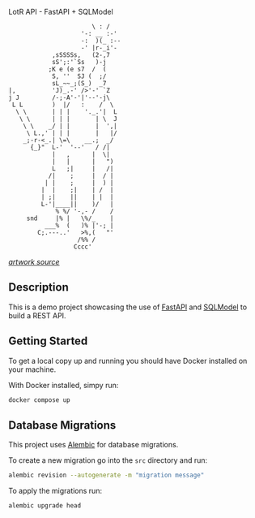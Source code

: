 LotR API - FastAPI + SQLModel

```
                       \ : /
                    '-: __ :-'
                    -:  )(_ :--
                    -' |r-_i'-
            ,sSSSSs,   (2-,7
            sS';:'`Ss   )-j
           ;K e (e s7  /  (
            S, ''  SJ (  ;/
            sL_~~_;(S_)  _7
|,          'J)_.-' />'-' `Z
j J         /-;-A'-'|'--'-j\
 L L        )  |/   :    /  \
  \ \       | | |    '._.'|  L
   \ \      | | |       | \  J
    \ \    _/ | |       |  ',|
     \ L.,' | | |       |   |/
    _;-r-<_.| \=\    __.;  _/
      {_}"  L-'  '--'   / /|
            |   ,      |  \|
            |   |      |   ")
            L   ;|     |   /|
           /|    ;     |  / |
          | |    ;     |  ) |
         |  |    ;|    | /  |
         | ;|    ||    | |  |
         L-'|____||    )/   |
             % %/ '-,- /    /
     snd     |% |   \%/_    |
          ___%  (   )% |'-; |
        C;.---..'   >%,(   "'
                   /%% /
                  Cccc'
```
*[artwork source](https://www.asciiart.eu/books/lord-of-the-rings)*

## Description

This is a demo project showcasing the use of [FastAPI](https://fastapi.tiangolo.com/) and [SQLModel](https://sqlmodel.tiangolo.com/) to build a REST API.


## Getting Started

To get a local copy up and running you should have Docker installed on your machine.

With Docker installed, simpy run:

```bash
docker compose up
```

## Database Migrations

This project uses [Alembic](https://alembic.sqlalchemy.org/en/latest/) for database migrations.

To create a new migration go into the `src` directory and run:

```bash
alembic revision --autogenerate -m "migration message"
```

To apply the migrations run:

```bash
alembic upgrade head
```
